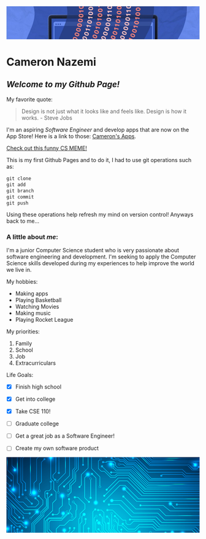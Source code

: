 
<img src="compsci.jfif" class="img-responsive" alt="">

# Cameron Nazemi
## ***Welcome to my Github Page!***

My favorite quote:
> Design is not just what it looks like and feels like. Design is how it works. - Steve Jobs


I'm an aspiring *Software Engineer* and develop apps that are now on the App Store!
Here is a link to those: [Cameron's Apps](https://apps.apple.com/us/developer/cameron-nazemi/id1470818209).


[Check out this funny CS MEME!](meme.PNG)


This is my first Github Pages and to do it, I had to use git operations such as:
```
git clone
git add
git branch
git commit
git push
```

Using these operations help refresh my mind on version control! Anyways back to me...


### A little about *me*:

I'm a junior Computer Science student who is very passionate about software engineering and development. I'm seeking to apply the Computer Science skills developed during my experiences to help improve the world we live in.


My hobbies:
- Making apps
- Playing Basketball
- Watching Movies
- Making music
- Playing Rocket League


My priorities:
1. Family
2. School
3. Job
4. Extracurriculars


Life Goals:
- [x] Finish high school
- [X] Get into college
- [X] Take CSE 110!
- [ ] Graduate college
- [ ] Get a great job as a Software Engineer!
- [ ] Create my own software product


<img src="circuit.jpg" class="img-responsive" alt="">
